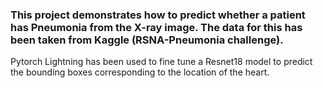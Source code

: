 ### This project demonstrates how to predict whether a patient has Pneumonia from the X-ray image. The data for this has been taken from Kaggle (RSNA-Pneumonia challenge). 

Pytorch Lightning has been used to fine tune a Resnet18 model to predict the bounding boxes corresponding to the location of the heart.
